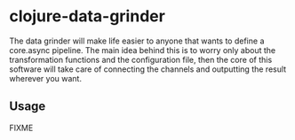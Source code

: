 # clojure-data-grinder

The data grinder will make life easier to anyone that wants to define a core.async pipeline. 
The main idea behind this is to worry only about the transformation functions and the configuration file, 
then the core of this software will take care of connecting the channels and outputting the result wherever you want.

## Usage

FIXME
